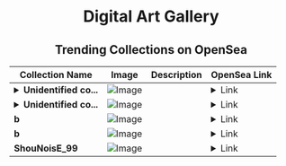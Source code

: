 <div align="center">

# Digital Art Gallery

## Trending Collections on OpenSea

| Collection Name                       | Image                                                                                     | Description                       | OpenSea Link                                                                                          |
|---------------------------------------|-------------------------------------------------------------------------------------------|-----------------------------------|--------------------------------------------------------------------------------------------------------|
| **<details><summary>Unidentified co...</summary>Unidentified contract 3756d65b-06b5-4830-b100-cf8b4eaaf001</details>** | ![Image](https://i.seadn.io/s/raw/files/a837708742ad8afcb35eb60ba787976d.jpg?w=500&auto=format?w=200&auto=format) |  | <details><summary>Link</summary>[Unidentified contract 3756d65b-06b5-4830-b100-cf8b4eaaf001](https://opensea.io/collection/unidentified-contract-3756d65b-06b5-4830-b100-cf8b)</details> |
| **<details><summary>Unidentified co...</summary>Unidentified contract 66938662-1a6c-443a-8612-5f4496467b8a</details>** | ![Image](https://i.seadn.io/s/raw/files/e9acf51ddce687ccf33c485e916aec1b.jpg?w=500&auto=format?w=200&auto=format) |  | <details><summary>Link</summary>[Unidentified contract 66938662-1a6c-443a-8612-5f4496467b8a](https://opensea.io/collection/unidentified-contract-66938662-1a6c-443a-8612-5f44)</details> |
| **b** | ![Image](https://i.seadn.io/s/raw/files/184e879e8a72d766d5e53fa9cfa29237.jpg?w=500&auto=format?w=200&auto=format) |  | <details><summary>Link</summary>[b](https://opensea.io/collection/b-15622)</details> |
| **b** | ![Image](https://i.seadn.io/s/raw/files/184e879e8a72d766d5e53fa9cfa29237.jpg?w=500&auto=format?w=200&auto=format) |  | <details><summary>Link</summary>[b](https://opensea.io/collection/b-15621)</details> |
| **ShouNoisE_99** | ![Image](https://i.seadn.io/s/raw/files/459b5db526646cf25dfc4ffd7a65259b.png?w=500&auto=format?w=200&auto=format) |  | <details><summary>Link</summary>[ShouNoisE_99](https://opensea.io/collection/shounoise-99)</details> |

</div>